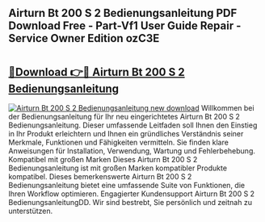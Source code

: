 ## Airturn Bt 200 S 2 Bedienungsanleitung PDF Download Free - Part-Vf1 User Guide Repair - Service Owner Edition ozC3E

# <h2><a href="http://df2pykf.blite.top/?on=Airturn+Bt+200+S+2+Bedienungsanleitung">🔗Download 👉🔴 Airturn Bt 200 S 2 Bedienungsanleitung</a></h2>

[![Airturn Bt 200 S 2 Bedienungsanleitung new download](https://i.imgur.com/lujVjoI.png)](http://df2pykf.blite.top/?on=Airturn+Bt+200+S+2+Bedienungsanleitung)
Willkommen bei der Bedienungsanleitung für Ihr neu eingerichtetes Airturn Bt 200 S 2 Bedienungsanleitung. Dieser umfassende Leitfaden soll Ihnen den Einstieg in Ihr Produkt erleichtern und Ihnen ein gründliches Verständnis seiner Merkmale, Funktionen und Fähigkeiten vermitteln. Sie finden klare Anweisungen für Installation, Verwendung, Wartung und Fehlerbehebung. Kompatibel mit großen Marken Dieses Airturn Bt 200 S 2 Bedienungsanleitung ist mit großen Marken kompatibler Produkte kompatibel. Dieses bemerkenswerte Airturn Bt 200 S 2 Bedienungsanleitung bietet eine umfassende Suite von Funktionen, die Ihren Workflow optimieren. Engagierter Kundensupport Airturn Bt 200 S 2 BedienungsanleitungDD. Wir sind bestrebt, Sie persönlich und zeitnah zu unterstützen.
